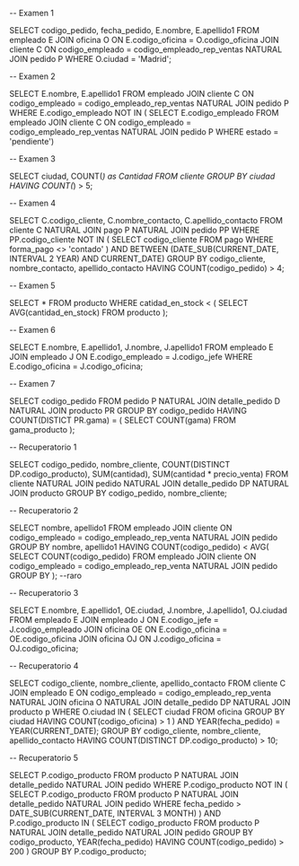 -- Examen 1

SELECT codigo_pedido, fecha_pedido, E.nombre, E.apellido1
FROM empleado E JOIN oficina O ON E.codigo_oficina = O.codigo_oficina
    JOIN cliente C ON codigo_empleado = codigo_empleado_rep_ventas
    NATURAL JOIN pedido P
WHERE O.ciudad = 'Madrid';

-- Examen 2

SELECT E.nombre, E.apellido1
FROM empleado JOIN cliente C ON codigo_empleado = codigo_empleado_rep_ventas
NATURAL JOIN pedido P
WHERE E.codigo_empleado NOT IN (
    SELECT E.codigo_empleado
    FROM empleado JOIN cliente C ON codigo_empleado = codigo_empleado_rep_ventas
    NATURAL JOIN pedido P
    WHERE estado = 'pendiente')

-- Examen 3

SELECT ciudad, COUNT(*) as Cantidad
FROM cliente
GROUP BY ciudad
HAVING COUNT(*) > 5;

-- Examen 4

SELECT C.codigo_cliente, C.nombre_contacto, C.apellido_contacto
FROM 
    cliente C NATURAL JOIN pago P
    NATURAL JOIN pedido PP
WHERE 
    PP.codigo_cliente NOT IN (
        SELECT codigo_cliente
        FROM pago
        WHERE forma_pago <> 'contado'
    ) AND 
    BETWEEN (DATE_SUB(CURRENT_DATE, INTERVAL 2 YEAR) AND CURRENT_DATE)
GROUP BY codigo_cliente, nombre_contacto, apellido_contacto
HAVING COUNT(codigo_pedido) > 4;

-- Examen 5

SELECT * 
FROM producto
WHERE catidad_en_stock < (
    SELECT AVG(cantidad_en_stock)
    FROM producto
);

-- Examen 6

SELECT E.nombre, E.apellido1, J.nombre, J.apellido1
FROM empleado E JOIN empleado J ON E.codigo_empleado = J.codigo_jefe
WHERE E.codigo_oficina = J.codigo_oficina;

-- Examen 7

SELECT codigo_pedido
FROM pedido P NATURAL JOIN detalle_pedido D
    NATURAL JOIN producto PR
GROUP BY codigo_pedido
HAVING COUNT(DISTICT PR.gama) = (
    SELECT COUNT(gama)
    FROM gama_producto
);


-- Recuperatorio 1

SELECT codigo_pedido, nombre_cliente, COUNT(DISTINCT DP.codigo_producto), SUM(cantidad), SUM(cantidad * precio_venta)
FROM cliente NATURAL JOIN pedido
    NATURAL JOIN detalle_pedido DP
    NATURAL JOIN producto
GROUP BY codigo_pedido, nombre_cliente;

-- Recuperatorio 2

SELECT nombre, apellido1 
FROM empleado JOIN cliente ON codigo_empleado = codigo_empleado_rep_venta
    NATURAL JOIN pedido
GROUP BY nombre, apellido1
HAVING COUNT(codigo_pedido) < AVG(
    SELECT COUNT(codigo_pedido)
    FROM empleado JOIN cliente ON codigo_empleado = codigo_empleado_rep_venta
    NATURAL JOIN pedido
    GROUP BY 
); --raro

-- Recuperatorio 3

SELECT E.nombre, E.apellido1, OE.ciudad, J.nombre, J.apellido1, OJ.ciudad
FROM empleado E JOIN empleado J ON E.codigo_jefe = J.codigo_empleado
    JOIN oficina OE ON E.codigo_oficina = OE.codigo_oficina
    JOIN oficina OJ ON J.codigo_oficina = OJ.codigo_oficina;

-- Recuperatorio 4

SELECT codigo_cliente, nombre_cliente, apellido_contacto
FROM cliente C JOIN empleado E ON codigo_empleado = codigo_empleado_rep_venta
    NATURAL JOIN oficina O
    NATURAL JOIN detalle_pedido DP
    NATURAL JOIN producto p
WHERE 
    O.ciudad IN (
        SELECT ciudad
        FROM oficina
        GROUP BY ciudad
        HAVING COUNT(codigo_oficina) > 1
    ) AND 
    YEAR(fecha_pedido) = YEAR(CURRENT_DATE);
GROUP BY codigo_cliente, nombre_cliente, apellido_contacto
HAVING COUNT(DISTINCT DP.codigo_producto) > 10;

-- Recuperatorio 5

SELECT P.codigo_producto
FROM producto P NATURAL JOIN detalle_pedido
    NATURAL JOIN pedido
WHERE
    P.codigo_producto NOT IN (
    SELECT P.codigo_producto
    FROM producto P NATURAL JOIN detalle_pedido
    NATURAL JOIN pedido
    WHERE fecha_pedido > DATE_SUB(CURRENT_DATE, INTERVAL 3 MONTH)
) AND
    P.codigo_producto IN (
        SELECT codigo_producto
        FROM producto P NATURAL JOIN detalle_pedido
        NATURAL JOIN pedido
        GROUP BY codigo_producto, YEAR(fecha_pedido)
        HAVING COUNT(codigo_pedido) > 200
    )
GROUP BY P.codigo_producto;